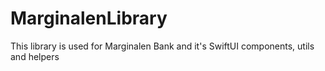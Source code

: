 # MarginalenLibrary

This library is used for Marginalen Bank and it's SwiftUI components, utils and helpers
